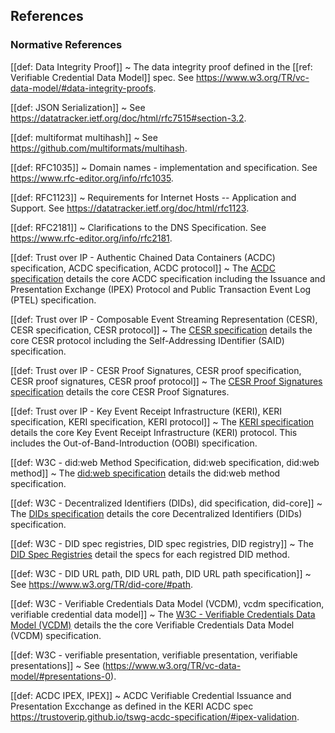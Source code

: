 ## References


### Normative References

[[def: Data Integrity Proof]]
~ The data integrity proof defined in the [[ref: Verifiable Credential Data Model]] spec. See https://www.w3.org/TR/vc-data-model/#data-integrity-proofs.

[[def: JSON Serialization]]
~ See https://datatracker.ietf.org/doc/html/rfc7515#section-3.2.

[[def: multiformat multihash]]
~ See https://github.com/multiformats/multihash.

[[def: RFC1035]]
~ Domain names - implementation and specification. See https://www.rfc-editor.org/info/rfc1035.

[[def: RFC1123]]
~ Requirements for Internet Hosts -- Application and Support. See https://datatracker.ietf.org/doc/html/rfc1123.

[[def: RFC2181]]
~ Clarifications to the DNS Specification. See https://www.rfc-editor.org/info/rfc2181.

[[def: Trust over IP - Authentic Chained Data Containers (ACDC) specification, ACDC specification, ACDC protocol]]
~ The [ACDC specification](https://trustoverip.github.io/tswg-acdc-specification/) details the core ACDC specification including the Issuance and Presentation Exchange (IPEX) Protocol and Public Transaction Event Log (PTEL) specification.

[[def: Trust over IP - Composable Event Streaming Representation (CESR), CESR specification, CESR protocol]]
~ The [CESR specification](https://trustoverip.github.io/tswg-cesr-specification/) details the core CESR protocol including the Self-Addressing IDentifier (SAID) specification.

[[def: Trust over IP - CESR Proof Signatures, CESR proof specification, CESR proof signatures, CESR proof protocol]]
~ The [CESR Proof Signatures specification](https://trustoverip.github.io/tswg-cesr-proof-specification/draft-pfeairheller-cesr-proof.html) details the core CESR Proof Signatures.

[[def: Trust over IP - Key Event Receipt Infrastructure (KERI), KERI specification, KERI specification, KERI protocol]]
~ The [KERI specification](https://trustoverip.github.io/tswg-keri-specification/) details the core Key Event Receipt Infrastructure (KERI) protocol. This includes the Out-of-Band-Introduction (OOBI) specification.

[[def: W3C - did:web Method Specification, did:web specification, did:web method]]
~ The [did:web specification](https://w3c-ccg.github.io/did-method-web/) details the did:web method specification.

[[def: W3C - Decentralized Identifiers (DIDs), did specification, did-core]]
~ The [DIDs specification](https://w3c.github.io/did-core/) details the core Decentralized Identifiers (DIDs) specification.

[[def: W3C - DID spec registries, DID spec registries, DID registry]]
~ The [DID Spec Registries](https://w3c.github.io/did-spec-registries/) detail the specs for each registred DID method.

[[def: W3C - DID URL path, DID URL path, DID URL path specification]]
~ See https://www.w3.org/TR/did-core/#path.

[[def: W3C - Verifiable Credentials Data Model (VCDM), vcdm specification, verifiable credential data model]]
~ The [W3C - Verifiable Credentials Data Model (VCDM)](https://www.w3.org/TR/vc-data-model/) details the the core Verifiable Credentials Data Model (VCDM) specification.

[[def: W3C - verifiable presentation, verifiable presentation, verifiable presentations]]
~ See (https://www.w3.org/TR/vc-data-model/#presentations-0).

[[def: ACDC IPEX, IPEX]]
~ ACDC Verifiable Credential Issuance and Presentation Excchange as defined in the KERI ACDC spec https://trustoverip.github.io/tswg-acdc-specification/#ipex-validation.

